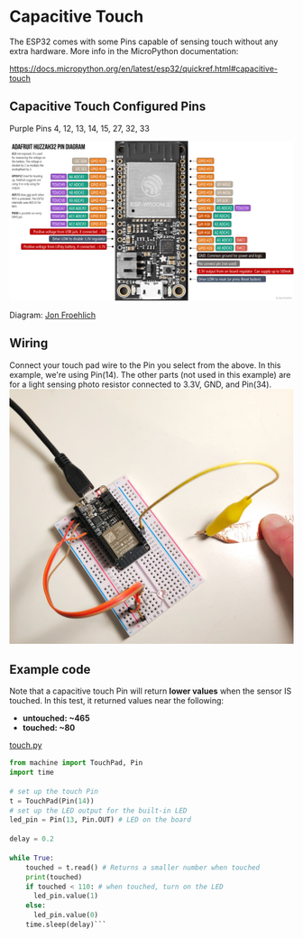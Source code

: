 # Capacitive Touch

The ESP32 comes with some Pins capable of sensing touch without any extra hardware. More info in the MicroPython documentation:

https://docs.micropython.org/en/latest/esp32/quickref.html#capacitive-touch

## Capacitive Touch Configured Pins
Purple Pins 4, 12, 13, 14, 15, 27, 32, 33

<img src="AdafruitHuzzah32PinDiagram.png" width="800">

Diagram: [Jon Froehlich](https://makeabilitylab.github.io/physcomp/esp32/esp32.html)

## Wiring
Connect your touch pad wire to the Pin you select from the above. In this example, we're using Pin(14). The other parts (not used in this example) are for a light sensing photo resistor connected to 3.3V, GND, and Pin(34).
<img src="cap_touch.jpg" width="600">

## Example code

Note that a capacitive touch Pin will return **lower values** when the sensor IS touched. In this test, it returned values near the following:

- **untouched: ~465**
- **touched: ~80**

[touch.py](../examples/touch.py)

```Python
from machine import TouchPad, Pin
import time

# set up the touch Pin
t = TouchPad(Pin(14))
# set up the LED output for the built-in LED
led_pin = Pin(13, Pin.OUT) # LED on the board

delay = 0.2

while True:
    touched = t.read() # Returns a smaller number when touched
    print(touched)
    if touched < 110: # when touched, turn on the LED
      led_pin.value(1)
    else:
      led_pin.value(0)
    time.sleep(delay)```
